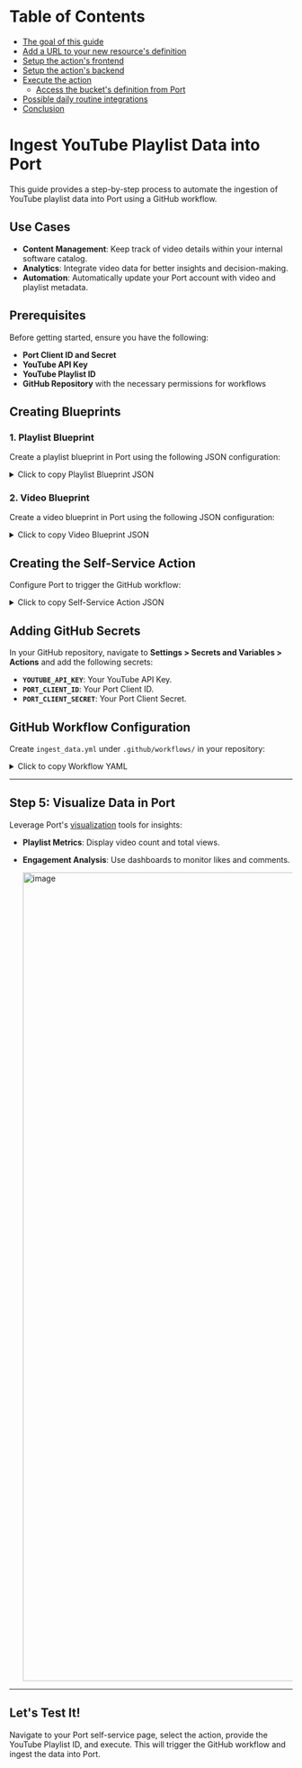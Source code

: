 # Table of Contents
- [The goal of this guide](#the-goal-of-this-guide)
- [Add a URL to your new resource's definition](#add-a-url-to-your-new-resources-definition)
- [Setup the action's frontend](#setup-the-actions-frontend)
- [Setup the action's backend](#setup-the-actions-backend)
- [Execute the action](#execute-the-action)
  - [Access the bucket's definition from Port](#access-the-buckets-definition-from-port)
- [Possible daily routine integrations](#possible-daily-routine-integrations)
- [Conclusion](#conclusion)



# Ingest YouTube Playlist Data into Port

This guide provides a step-by-step process to automate the ingestion of YouTube playlist data into Port using a GitHub workflow.

## Use Cases
- **Content Management**: Keep track of video details within your internal software catalog.
- **Analytics**: Integrate video data for better insights and decision-making.
- **Automation**: Automatically update your Port account with video and playlist metadata.

## Prerequisites
Before getting started, ensure you have the following:

- **Port Client ID and Secret**
- **YouTube API Key**
- **YouTube Playlist ID**
- **GitHub Repository** with the necessary permissions for workflows

## Creating Blueprints

### 1. Playlist Blueprint
Create a playlist blueprint in Port using the following JSON configuration:

<details>
<summary>Click to copy Playlist Blueprint JSON</summary>

```json
{
  "identifier": "playlist",
  "description": "This blueprint represents a YouTube playlist",
  "title": "playlist",
  "icon": "Widget",
  "schema": {
    "properties": {
      "playlistId": {
        "type": "string",
        "title": "Playlist ID"
      },
      "title": {
        "type": "string",
        "title": "Title"
      },
      "description": {
        "type": "string",
        "title": "Description"
      },
      "thumbnailUrl": {
        "type": "string",
        "title": "Thumbnail URL"
      },
      "videoCount": {
        "type": "number",
        "title": "Number of Videos"
      },
      "created_at": {
        "type": "string",
        "title": "Published At"
      }
    },
    "required": ["playlistId", "title"]
  }
}
```
</details>

### 2. Video Blueprint
Create a video blueprint in Port using the following JSON configuration:

<details>
<summary>Click to copy Video Blueprint JSON</summary>

```json
{
  "identifier": "video",
  "description": "This blueprint represents a video in our software catalog",
  "title": "video",
  "icon": "Widget",
  "schema": {
    "properties": {
      "videoId": {
        "type": "string",
        "title": "Video ID"
      },
      "title": {
        "type": "string",
        "title": "Title"
      },
      "description": {
        "type": "string",
        "title": "Description"
      },
      "thumbnailUrl": {
        "type": "string",
        "title": "Thumbnail URL"
      },
      "duration": {
        "type": "string",
        "title": "Duration"
      },
      "viewCount": {
        "type": "number",
        "title": "View Count"
      },
      "likeCount": {
        "type": "number",
        "title": "Like Count"
      },
      "commentCount": {
        "type": "number",
        "title": "Comment Count"
      }
    },
    "required": ["videoId", "title"]
  },
  "relations": {
    "belongs_to_playlist": {
      "title": "Belongs to Playlist",
      "target": "playlist",
      "required": false,
      "many": false
    }
  }
}
```
</details>

## Creating the Self-Service Action
Configure Port to trigger the GitHub workflow:

<details>
<summary>Click to copy Self-Service Action JSON</summary>

```json
{
  "title": "Ingest YouTube Playlist Data",
  "description": "Trigger ingestion of YouTube playlist data into Port",
  "icon": "Action",
  "type": "trigger",
  "parameters": {
    "playlistId": {
      "type": "string",
      "title": "YouTube Playlist ID",
      "required": true
    },
    "portContext": {
      "type": "string",
      "title": "Port Context Payload",
      "required": true
    }
  }
}
```
</details>

## Adding GitHub Secrets
In your GitHub repository, navigate to **Settings > Secrets and Variables > Actions** and add the following secrets:

- **`YOUTUBE_API_KEY`**: Your YouTube API Key.
- **`PORT_CLIENT_ID`**: Your Port Client ID.
- **`PORT_CLIENT_SECRET`**: Your Port Client Secret.

## GitHub Workflow Configuration
Create `ingest_data.yml` under `.github/workflows/` in your repository:

<details>
<summary>Click to copy Workflow YAML</summary>

```yaml
name: Update Port with YouTube Playlist Data
on:
  workflow_dispatch:
    inputs:
      playlistid:
        description: 'ID of the YouTube playlist'
        required: true
      port_context:
        description: 'Port context payload'
        required: true

jobs:
  update_port:
    runs-on: ubuntu-latest
    env:
      PORT_CLIENT_ID: ${{ secrets.PORT_CLIENT_ID }}
      PORT_CLIENT_SECRET: ${{ secrets.PORT_CLIENT_SECRET }}
      YOUTUBE_API_KEY: ${{ secrets.YOUTUBE_API_KEY }}

    steps:
      - name: Checkout code
        uses: actions/checkout@v4

      - name: Install jq for JSON processing
        run: sudo apt-get install jq

      - name: Fetch and Process YouTube Data using Bash
        id: fetch_data
        env:
          PLAYLIST_ID: ${{ inputs.playlistid }}
        run: |
          set -e
          # Add the Bash script provided in your workflow for fetching and processing YouTube data
```
</details>

---

## Step 5: Visualize Data in Port

Leverage Port's [visualization](https://docs.getport.io/customize-pages-dashboards-and-plugins/dashboards/) tools for insights:

- **Playlist Metrics**: Display video count and total views.
- **Engagement Analysis**: Use dashboards to monitor likes and comments.

  <img width="1435" alt="image" src="https://github.com/user-attachments/assets/17684b56-3b9d-4b74-9cc4-37c7ee165db8">

---

## Let's Test It!
Navigate to your Port self-service page, select the action, provide the YouTube Playlist ID, and execute. This will trigger the GitHub workflow and ingest the data into Port.
